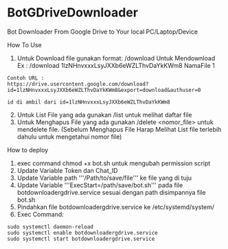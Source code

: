 # BotGDriveDownloader
Bot Downloader From Google Drive to Your local PC/Laptop/Device

How To Use
1. Untuk Download file gunakan format: /download <id> <NamaFile> <episode> Untuk Mendownload <br>
Ex : /download 1lzNHnvxxxLsyJXXb6eWZLThvDaYkKWm8 NamaFile 1
```
Contoh URL :
https://drive.usercontent.google.com/download?id=1lzNHnvxxxLsyJXXb6eWZLThvDaYkKWm8&export=download&authuser=0

id di ambil dari id=1lzNHnvxxxLsyJXXb6eWZLThvDaYkKWm8
```
2. Untuk List File yang ada gunakan /list untuk melihat daftar file
3. Untuk Menghapus File yang ada gunakan /delete <nomor_file> untuk mendelete file. (Sebelum Menghapus File Harap Melihat List file terlebih dahulu untuk mengetahui nomor file)


How to deploy

1. exec command chmod +x bot.sh untuk mengubah permission script
2. Update Variable Token dan Chat_ID 
3. Update Variable path '''/Path/to/save/file''' ke file yang di tuju
4. Update Variable '''ExecStart=/path/save/bot.sh''' pada file botdownloadergdrive.service sesuai dengan path disimpannya file bot.sh
5. Pindahkan file botdownloadergdrive.service ke /etc/systemd/system/
6. Exec Command:
```
sudo systemctl daemon-reload
sudo systemctl enable botdownloadergdrive.service
sudo systemctl start botdownloadergdrive.service
```
